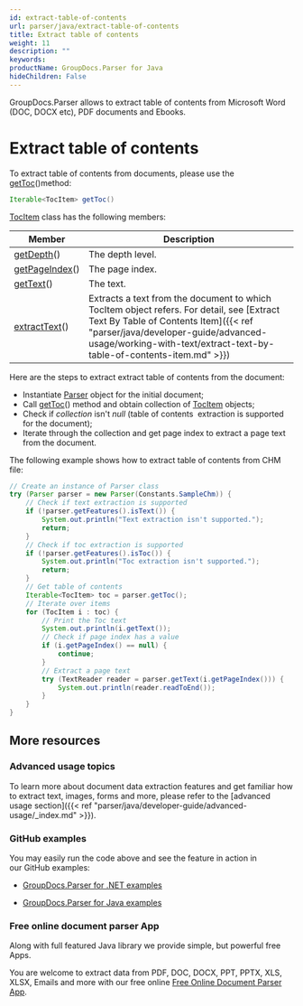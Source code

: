 ```yaml
---
id: extract-table-of-contents
url: parser/java/extract-table-of-contents
title: Extract table of contents
weight: 11
description: ""
keywords: 
productName: GroupDocs.Parser for Java
hideChildren: False
---
```

GroupDocs.Parser allows to extract table of contents from Microsoft Word (DOC, DOCX etc), PDF documents and Ebooks.

# Extract table of contents

To extract table of contents from documents, please use the [getToc](https://apireference.groupdocs.com/java/parser/com.groupdocs.parser/Parser#getToc())()method:

```java
Iterable<TocItem> getToc()

```

[TocItem](https://apireference.groupdocs.com/java/parser/com.groupdocs.parser.data/TocItem "class in com.groupdocs.parser.data") class has the following members:

| Member | Description |
| --- | --- |
| [getDepth](https://apireference.groupdocs.com/java/parser/com.groupdocs.parser.data/TocItem#getDepth())() | The depth level. |
| [getPageIndex](https://apireference.groupdocs.com/java/parser/com.groupdocs.parser.data/TocItem#getPageIndex())() | The page index. |
| [getText](https://apireference.groupdocs.com/java/parser/com.groupdocs.parser.data/TocItem#getText())() | The text. |
| [extractText](https://apireference.groupdocs.com/java/parser/com.groupdocs.parser.data/TocItem#extractText())() | Extracts a text from the document to which TocItem object refers. For detail, see [Extract Text By Table of Contents Item]({{< ref "parser/java/developer-guide/advanced-usage/working-with-text/extract-text-by-table-of-contents-item.md" >}}) |

Here are the steps to extract extract table of contents from the document:

*   Instantiate [Parser](https://apireference.groupdocs.com/java/parser/com.groupdocs.parser/Parser) object for the initial document;
*   Call [getToc](https://apireference.groupdocs.com/java/parser/com.groupdocs.parser/Parser#getToc())() method and obtain collection of [TocItem](https://apireference.groupdocs.com/java/parser/com.groupdocs.parser.data/TocItem "class in com.groupdocs.parser.data") objects;
*   Check if *collection* isn't *null* (table of contents  extraction is supported for the document);
*   Iterate through the collection and get page index to extract a page text from the document.

The following example shows how to extract table of contents from CHM file:

```java
// Create an instance of Parser class
try (Parser parser = new Parser(Constants.SampleChm)) {
    // Check if text extraction is supported
    if (!parser.getFeatures().isText()) {
        System.out.println("Text extraction isn't supported.");
        return;
    }
    // Check if toc extraction is supported
    if (!parser.getFeatures().isToc()) {
        System.out.println("Toc extraction isn't supported.");
        return;
    }
    // Get table of contents
    Iterable<TocItem> toc = parser.getToc();
    // Iterate over items
    for (TocItem i : toc) {
        // Print the Toc text
        System.out.println(i.getText());
        // Check if page index has a value
        if (i.getPageIndex() == null) {
            continue;
        }
        // Extract a page text
        try (TextReader reader = parser.getText(i.getPageIndex())) {
            System.out.println(reader.readToEnd());
        }
    }
}
```

## More resources

### Advanced usage topics

To learn more about document data extraction features and get familiar how to extract text, images, forms and more, please refer to the [advanced usage section]({{< ref "parser/java/developer-guide/advanced-usage/_index.md" >}}).

### GitHub examples

You may easily run the code above and see the feature in action in our GitHub examples:

*   [GroupDocs.Parser for .NET examples](https://github.com/groupdocs-parser/GroupDocs.Parser-for-.NET)
    
*   [GroupDocs.Parser for Java examples](https://github.com/groupdocs-parser/GroupDocs.Parser-for-Java)
    

### Free online document parser App

Along with full featured Java library we provide simple, but powerful free Apps.

You are welcome to extract data from PDF, DOC, DOCX, PPT, PPTX, XLS, XLSX, Emails and more with our free online [Free Online Document Parser App](https://products.groupdocs.app/parser).
